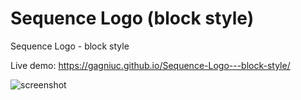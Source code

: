 # Sequence Logo (block style)
Sequence Logo - block style

Live demo: https://gagniuc.github.io/Sequence-Logo---block-style/

![screenshot](https://github.com/Gagniuc/Sequence-Logo---block-style/blob/main/%5BG%5D%20Sequence%20Logo%20-%20block%20style.png)
